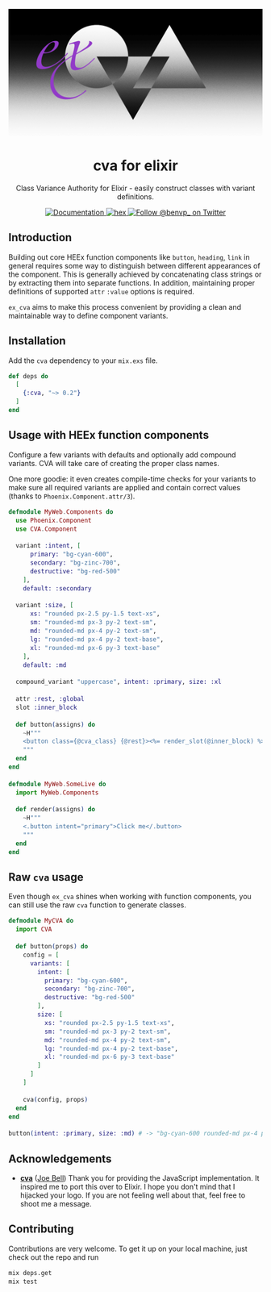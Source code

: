 ![CVA](/.github/assets/meta.png)

<h1 align="center">cva for elixir</h1>

<p align="center">Class Variance Authority for Elixir - easily construct classes with variant definitions.</p>

<p align="center">
  <a href="https://hexdocs.pm/cva">
    <img alt="Documentation" src="https://img.shields.io/badge/documentation-gray" />
  </a>
  <a href="https://hex.pm/packages/cva">
    <img alt="hex" src="https://img.shields.io/hexpm/v/cva.svg" />
  </a>
  <a href="https://twitter.com/benvp_">
    <img alt="Follow @benvp_ on Twitter" src="https://img.shields.io/twitter/follow/benvp_.svg?style=social&label=Follow" />
  </a>
</p>


## Introduction

Building out core HEEx function components like `button`, `heading`, `link` in general requires
some way to distinguish between different appearances of the component. This is generally achieved
by concatenating class strings or by extracting them into separate functions. In addition, maintaining proper definitions of supported `attr` `:value` options is required.

`ex_cva` aims to make this process convenient by providing a clean and maintainable way to define component variants.

## Installation

Add the `cva` dependency to your `mix.exs` file.

```elixir
def deps do
  [
    {:cva, "~> 0.2"}
  ]
end
```

## Usage with HEEx function components

Configure a few variants with defaults and optionally add compound variants. CVA will take care of creating the proper class names.

One more goodie: it even creates compile-time checks for your variants to make sure all required
variants are applied and contain correct values (thanks to `Phoenix.Component.attr/3`).

```elixir
defmodule MyWeb.Components do
  use Phoenix.Component
  use CVA.Component

  variant :intent, [
      primary: "bg-cyan-600",
      secondary: "bg-zinc-700",
      destructive: "bg-red-500"
    ],
    default: :secondary

  variant :size, [
      xs: "rounded px-2.5 py-1.5 text-xs",
      sm: "rounded-md px-3 py-2 text-sm",
      md: "rounded-md px-4 py-2 text-sm",
      lg: "rounded-md px-4 py-2 text-base",
      xl: "rounded-md px-6 py-3 text-base"
    ],
    default: :md

  compound_variant "uppercase", intent: :primary, size: :xl

  attr :rest, :global
  slot :inner_block

  def button(assigns) do
    ~H"""
    <button class={@cva_class} {@rest}><%= render_slot(@inner_block) %></button>
    """
  end
end

defmodule MyWeb.SomeLive do
  import MyWeb.Components

  def render(assigns) do
    ~H"""
    <.button intent="primary">Click me</.button>
    """
  end
end
```

## Raw `cva` usage

Even though `ex_cva` shines when working with function components, you can still use the raw `cva` function to generate classes.

```elixir
defmodule MyCVA do
  import CVA

  def button(props) do
    config = [
      variants: [
        intent: [
          primary: "bg-cyan-600",
          secondary: "bg-zinc-700",
          destructive: "bg-red-500"
        ],
        size: [
          xs: "rounded px-2.5 py-1.5 text-xs",
          sm: "rounded-md px-3 py-2 text-sm",
          md: "rounded-md px-4 py-2 text-sm",
          lg: "rounded-md px-4 py-2 text-base",
          xl: "rounded-md px-6 py-3 text-base"
        ]
      ]
    ]

    cva(config, props)
  end
end

button(intent: :primary, size: :md) # -> "bg-cyan-600 rounded-md px-4 py-2 text-sm"
```

## Acknowledgements

- [**cva**](https://github.com/joe-bell/cva) ([Joe Bell](https://github.com/joe-bell))
  Thank you for providing the JavaScript implementation. It inspired me to port this over to Elixir. I hope you don't mind that I hijacked your logo. If you are not feeling well about that, feel free to shoot me a message.

## Contributing

Contributions are very welcome. To get it up on your local machine, just check out the repo and run

```bash
mix deps.get
mix test
```
